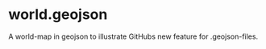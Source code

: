 world.geojson
=============
A world-map in geojson to illustrate GitHubs new feature for .geojson-files.
